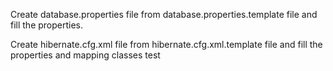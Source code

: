 
Create database.properties file from database.properties.template file and fill the properties.

Create hibernate.cfg.xml file from hibernate.cfg.xml.template file and fill the properties and mapping classes test





